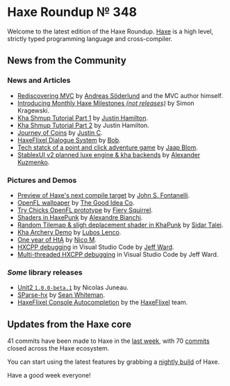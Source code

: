 [_template]: ../templates/roundup.html
[date]: / "2015-12-08 13:23:00"
[modified]: / "2015-12-08 15:30:00"
[published]: / "2015-12-08 15:30:00"
[“”]: a ""
# Haxe Roundup № 348

Welcome to the latest edition of the Haxe Roundup. [Haxe]
is a high level, strictly typed programming language and cross-compiler.
	
## News from the Community

### News and Articles

- [Rediscovering MVC][l1] by [Andreas Söderlund][tw1] and the MVC author himself.
- [Introducing Monthly Haxe Milestones _(not releases)_][l2] by Simon Kragewski.
- [Kha Shmup Tutorial Part 1][l3] by [Justin Hamilton][tw2].
- [Kha Shmup Tutorial Part 2][l4] by Justin Hamilton.
- [Journey of Coins][l5] by [Justin C][tw3].
- [HaxeFlixel Dialogue System][l6] by [Bob][tw4].
- [Tech statck of a point and click adventure game][l7] by [Jaap Blom][tw5].
- [StablexUI v2 planned luxe engine & kha backends][l8] by [Alexander Kuzmenko][tw6].

### Pictures and Demos

- [Preview of Haxe's next compile target][l9] by [John S. Fontanelli][tw7].
- [OpenFL wallpaper][l10] by [The Good Idea Co][tw8].
- [Try Chicks OpenFL prototype][l11] by [Fiery Squirrel][tw9].
- [Shaders in HaxePunk][l12] by [Alexandre Bianchi][tw10].
- [Random Tilemap & sligh deplacement shader in KhaPunk][l13] by [Sidar Talei][tw11].
- [Kha Archery Demo][l14] by [Lubos Lenco][tw12].
- [One year of HtA][l15] by [Nico M][tw13].
- [HXCPP debugging][l16] in Visual Studio Code by [Jeff Ward][tw14].
- [Multi-threaded HXCPP debugging][l17] in Visual Studio Code by Jeff Ward.

### _Some_ library releases

- [Unit2 `1.0.0-beta.1`][l18] by Nicolas Juneau.
- [SParse-hx][l19] by [Sean Whiteman][tw15].
- [HaxeFlixel Console Autocompletion][l20] by the [HaxeFlixel][tw16] team.

## Updates from the Haxe core

41 commits have been made to Haxe in the [last week], with 
70 [commits] closed across the Haxe ecosystem.



You can start using the latest features by grabbing a [nightly build] of Haxe.

Have a good week everyone!

[Haxe]: http://haxe.org/?utm_source=haxe.io "Haxe.org"
[nightly build]: http://build.haxe.org "Nightly Haxe Build"
[last week]: https://github.com/issues?utf8=%E2%9C%93&q=closed%3A2015-12-07..2015-12-14+org%3Ahaxefoundation+is%3Aclosed+ "Haxe Compiler commits from the last week"
[commits]: https://github.com/issues?utf8=%E2%9C%93&q=org%3Ahaxefoundation+org%3Aopenfl+org%3Asnowkit+org%3AKTXSoftware+org%3Ahaxeflixel+org%3Ahaxepunk+org%3Anmehost+is%3Aclosed+closed%3A2015-12-07..2015-12-14+ "Commits closed across the Haxe ecosystem"

[tw16]: https://twitter.com/HaxeFlixel "@HaxeFlixel"
[tw15]: https://twitter.com/_Sean_Whiteman_ "@_Sean_Whiteman_"
[tw14]: https://twitter.com/Jeff__Ward "@Jeff__Ward"
[tw13]: https://twitter.com/nico_m__ "@nico_m__"
[tw12]: https://twitter.com/luboslenco "@luboslenco"
[tw11]: https://twitter.com/Hexvalues "@Hexvalues"
[tw10]: https://twitter.com/Scanix "@Scanix"
[tw9]: https://twitter.com/fierysquirrel "@fierysquirrel"
[tw8]: https://twitter.com/goodideaco "@goodideaco"
[tw7]: https://twitter.com/commel "@commel"
[tw6]: https://twitter.com/RealyUniqueName "@RealyUniqueName"
[tw5]: https://twitter.com/jacobjanblom "@jacobjanblom"
[tw4]: https://twitter.com/blubberquark "@blubberquark"
[tw3]: https://twitter.com/JuiceBoos "@JuiceBoos"
[tw2]: https://twitter.com/jamiltron "@jamiltron"
[tw1]: https://twitter.com/thedciguy "@thedciguy"
	
[l20]: https://twitter.com/HaxeFlixel/status/676088680738631680 "HaxeFlixel Console Autocompletion"
[l19]: https://github.com/Seanw265/SParse-hx "SParse-hx on GitHub"
[l18]: https://groups.google.com/forum/#!msg/haxelang/0plsE_HuJnE/_JHJ2RDFCAAJ "Unit2 1.0.0-beta.1"
[l17]: https://twitter.com/Jeff__Ward/status/675173528342278144 "Multi-threading in HXCPP debugging for Visual Studio Code Preview"
[l16]: https://twitter.com/Jeff__Ward/status/674104744642654208 "HXCPP debugging in Visual Studio Code Preview"
[l15]: https://twitter.com/nico_m__/status/675491310195707904 "One year of HtA"
[l14]: https://twitter.com/luboslenco/status/675072655473696768 "Kha Archery Demo"
[l13]: https://twitter.com/Hexvalues/status/674738120265478144 "KhaPunk Shader effect"
[l12]: https://twitter.com/Scanix/status/674270358665568256 "Shaders in OpenFL"
[l11]: https://twitter.com/fierysquirrel/status/674104430632042496 "Chicks OpenFL prototype"
[l10]: https://twitter.com/goodideaco/status/675893509862383616 "OpenFL Wallpaper"
[l9]: https://twitter.com/commel/status/675631868096741377 "Preview of Haxe's next target"
[l8]: https://twitter.com/RealyUniqueName/status/674260416831340544 "StablexUI v2 planned backends"
[l7]: http://www.groebelsloot.com/2015/12/09/tech-stack-of-a-point-and-click-adventure-game/ "Tech stack of a point and click adventure game"
[l6]: http://blubberquark.tumblr.com/post/134929010520/haxeflixel-dialogue-system-ready-for-ludum-dare "HaxeFlixel dialogue system"
[l5]: http://juiceboxdevblog.blogspot.co.uk/2015/12/journey-of-coins.html "Journey of Coins"
[l4]: http://jamiltron.com/2015/12/KhaShmup-Tutorial-Part-2/ "Kha Shmup Tutorial Part 2"
[l3]: http://jamiltron.com/2015/12/KhaShmup-Tutorial-Part-1/ "Kha Shmup Tutorial Part 1"
[l2]: https://groups.google.com/forum/#!msg/haxedev/xiERjJsbo9U/nSniyOlPAQAJ "Introducing Monthly Milestones, not releases"
[l1]: https://groups.google.com/forum/#!msg/haxelang/Ilng2R6SHZg/_rrZ7hxhCgAJ "Rediscovering MVC"